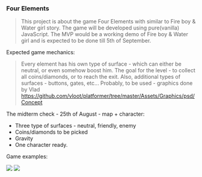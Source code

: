 ### Four Elements

> This project is about the game Four Elements with similar to Fire boy & Water girl story. The game will be developed using pure(vanilla) JavaScript. The MVP would be a working demo of Fire boy & Water girl and is expected to be done till 5th of September.

Expected game mechanics:
> Every element has his own type of surface - which can either be neutral, or even somehow boost him. The goal for the level - to collect all coins/diamonds, or to reach the exit. Also, additional types of surfaces - buttons, gates, etc...
Probably, to be used - graphics done by Vlad
https://github.com/vloot/platformer/tree/master/Assets/Graphics/psd/Concept

The midterm check - 25th of August - map + character:
 -  Three type of surfaces - neutral, friendly, enemy 
 -  Coins/diamonds to be picked
 -  Gravity
- One character ready.

Game examples:

![](https://www.coolmathgames.com/sites/cmatgame/files/fbwg-forest_0.jpg)
![](https://image.prntscr.com/image/eVz7lgyVS1WlNvUxFrRvnA.png)
